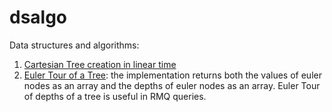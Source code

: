 # dsalgo
Data structures and algorithms:

1. [Cartesian Tree creation in linear time](./create_cartesian_tree_linear_time.py)
2. [Euler Tour of a Tree](./euler_tour_tree.py): the implementation returns both the values of euler nodes as an array and the depths of euler nodes as an array. Euler Tour of depths of a tree is useful in RMQ queries.


